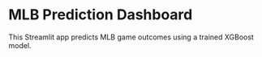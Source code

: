 # MLB Prediction Dashboard

This Streamlit app predicts MLB game outcomes using a trained XGBoost model.

